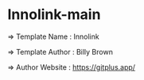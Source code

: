 # Innolink-main
  =>  Template Name    : Innolink



  =>  Template Author  : Billy Brown

  =>  Author Website   : https://gitplus.app/
